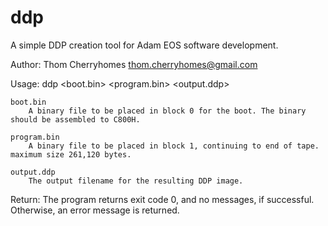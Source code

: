 ddp
===

A simple DDP creation tool for Adam EOS software development.

Author:
	Thom Cherryhomes <thom.cherryhomes@gmail.com>

Usage:
	ddp <boot.bin> <program.bin> <output.ddp>

	boot.bin
		A binary file to be placed in block 0 for the boot. The binary should be assembled to C800H.

	program.bin
		A binary file to be placed in block 1, continuing to end of tape. maximum size 261,120 bytes.

	output.ddp
		The output filename for the resulting DDP image.
Return:
	The program returns exit code 0, and no messages, if successful. Otherwise, an error message is returned.

